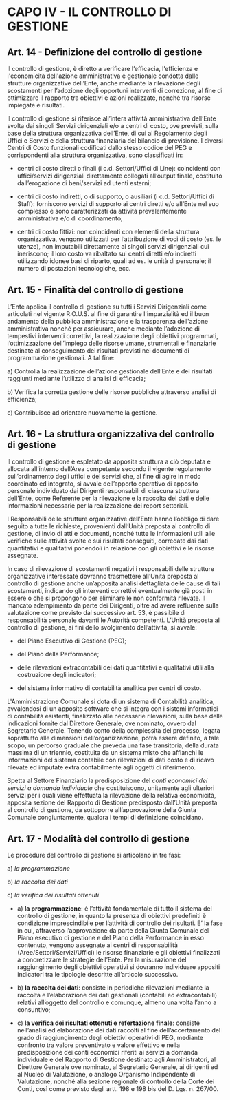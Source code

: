 # CAPO IV - IL CONTROLLO DI GESTIONE

## Art. 14 - Definizione del controllo di gestione
Il controllo di gestione, è diretto a verificare l’efficacia, l’efficienza e l'economicità dell'azione amministrativa e gestionale condotta dalle strutture organizzative dell’Ente, anche mediante la rilevazione degli scostamenti per l’adozione degli opportuni interventi di correzione, al fine di ottimizzare il rapporto tra obiettivi e azioni realizzate, nonché tra risorse impiegate e risultati.

Il controllo di gestione si riferisce all’intera attività amministrativa dell’Ente svolta dai singoli Servizi dirigenziali e/o a centri di costo, ove previsti, sulla base della struttura organizzativa dell’Ente, di cui al Regolamento degli Uffici e Servizi e della struttura finanziaria del bilancio di previsione. I diversi Centri di Costo funzionali codificati dallo stesso codice del PEG e corrispondenti alla struttura organizzativa, sono classificati in:

- centri di costo diretti o finali (i c.d. Settori/Uffici di Line): coincidenti con uffici/servizi dirigenziali direttamente collegati all’output finale, costituito dall’erogazione di beni/servizi ad utenti esterni;

- centri di costo indiretti, o di supporto, o ausiliari (i c.d. Settori/Uffici di Staff): forniscono servizi di supporto ai centri diretti e/o all’Ente nel suo complesso e sono caratterizzati da attività prevalentemente amministrativa e/o di coordinamento;

- centri di costo fittizi: non coincidenti con elementi della struttura organizzativa, vengono utilizzati per l’attribuzione di voci di costo (es. le utenze), non imputabili direttamente ai singoli servizi dirigenziali cui ineriscono; il loro costo va ribaltato sui centri diretti e/o indiretti utilizzando idonee basi di riparto, quali ad es. le unità di personale; il numero di postazioni tecnologiche, ecc.


## Art. 15 - Finalità del controllo di gestione
L’Ente applica il controllo di gestione su tutti i Servizi Dirigenziali come articolati nel vigente R.O.U.S. al fine di garantire l'imparzialità ed il buon andamento della pubblica amministrazione e la trasparenza dell'azione amministrativa nonché per assicurare, anche mediante l’adozione di tempestivi interventi correttivi, la realizzazione degli obiettivi programmati, l’ottimizzazione dell’impiego delle risorse umane, strumentali e finanziarie destinate al conseguimento dei risultati previsti nei documenti di programmazione gestionali.
A tal fine:

a) Controlla la realizzazione dell’azione gestionale dell’Ente e dei risultati raggiunti mediante l’utilizzo di analisi di efficacia;

b) Verifica la corretta gestione delle risorse pubbliche attraverso analisi di efficienza;

c) Contribuisce ad orientare nuovamente la gestione.

## Art. 16 - La struttura organizzativa del controllo di gestione
Il controllo di gestione è espletato da apposita struttura a ciò deputata e allocata all’interno dell’Area competente secondo il vigente regolamento sull’ordinamento degli uffici e dei servizi che, al fine di agire in modo coordinato ed integrato, si avvale dell’apporto operativo di apposito personale individuato dai Dirigenti responsabili di ciascuna struttura dell’Ente, come Referente per la rilevazione e la raccolta dei dati e delle informazioni necessarie per la realizzazione dei report settoriali.

I Responsabili delle strutture organizzative dell’Ente hanno l’obbligo di dare seguito a tutte le richieste, provenienti dall’Unità preposta al controllo di gestione, di invio di atti e documenti, nonché tutte le informazioni utili alle verifiche sulle attività svolte e sui risultati conseguiti, corredate dai dati quantitativi e qualitativi ponendoli in relazione con gli obiettivi e le risorse assegnate.

In caso di rilevazione di scostamenti negativi i responsabili delle strutture organizzative interessate dovranno trasmettere all’Unità preposta al controllo di gestione anche un’apposita analisi dettagliata delle cause di tali scostamenti, indicando gli interventi correttivi eventualmente già posti in essere o che si propongono per eliminare le non conformità rilevate.
Il mancato adempimento da parte dei Dirigenti, oltre ad avere refluenze sulla valutazione come previsto dal successivo art. 53, è passibile di responsabilità personale davanti le Autorità competenti.
L’Unità preposta al controllo di gestione, ai fini dello svolgimento dell’attività, si avvale:

- del Piano Esecutivo di Gestione (PEG);

- del Piano della Performance;

- delle rilevazioni extracontabili dei dati quantitativi e qualitativi utili alla costruzione degli indicatori;

- del sistema informativo di contabilità analitica per centri di costo.

L'Amministrazione Comunale si dota di un sistema di Contabilità analitica, avvalendosi di un apposito software che si integra con i sistemi informatici di contabilità esistenti, finalizzato alle necessarie rilevazioni, sulla base delle indicazioni fornite dal Direttore Generale, ove nominato, ovvero dal Segretario Generale.
Tenendo conto della complessità del processo, legata soprattutto alle dimensioni dell’organizzazione, potrà essere definito, a tale scopo, un percorso graduale che preveda una fase transitoria, della durata massima di un triennio, costituita da un sistema misto che affianchi le informazioni del sistema contabile con rilevazioni di dati costo e di ricavo rilevate ed imputate extra contabilmente agli oggetti di riferimento.

Spetta al Settore Finanziario la predisposizione del *conti economici dei servizi a domanda individuale* che costituiscono, unitamente agli ulteriori servizi per i quali viene effettuata la rilevazione della relativa economicità, apposita sezione del Rapporto di Gestione predisposto dall’Unità preposta al controllo di gestione, da sottoporre all’approvazione della Giunta Comunale congiuntamente, qualora i tempi di definizione coincidano.



## Art. 17 - Modalità del controllo di gestione
Le procedure del controllo di gestione si articolano in tre fasi:

a) *la programmazione*

b) *la raccolta dei dati*

c) *la verifica dei risultati ottenuti*

   - a) **la programmazione**: è l’attività fondamentale di tutto il sistema del controllo di gestione, in quanto la presenza di obiettivi predefiniti è condizione imprescindibile per l’attività di controllo dei risultati. E’ la fase in cui, attraverso l’approvazione da parte della Giunta Comunale del Piano esecutivo di gestione e del Piano della Performance in esso contenuto, vengono assegnate ai centri di responsabilità (Aree/Settori/Servizi/Uffici) le risorse finanziarie e gli obiettivi finalizzati a concretizzare le strategie dell’Ente.
Per la misurazione del raggiungimento degli obiettivi operativi si dovranno individuare appositi indicatori tra le tipologie descritte all’articolo successivo.
   
   - b) **la raccolta dei dati**: consiste in periodiche rilevazioni mediante la raccolta e l’elaborazione dei dati gestionali (contabili ed extracontabili) relativi all’oggetto del controllo e comunque, almeno una volta l’anno a consuntivo;

   - c) **la verifica dei risultati ottenuti e refertazione finale**: consiste nell’analisi ed elaborazione dei dati raccolti al fine dell’accertamento del grado di raggiungimento degli obiettivi operativi di PEG, mediante confronto tra valore preventivato e valore effettivo e nella predisposizione dei conti economici riferiti ai servizi a domanda individuale e del Rapporto di Gestione destinato agli Amministratori, al Direttore Generale ove nominato, al Segretario Generale, ai dirigenti ed al Nucleo di Valutazione, o analogo Organismo Indipendente di Valutazione, nonché alla sezione regionale di controllo della Corte dei Conti, così come previsto dagli artt. 198 e 198 bis del D. Lgs. n. 267/00.


